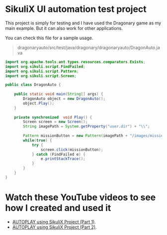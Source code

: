 # SikuliX UI automation test project

This project is simply for testing and I have used the Dragonary game as my main example. But it can also work for other applications.

You can check this file for a sample usage.
> dragonaryauto/src/test/java/dragonary/dragonaryauto/DragonAuto.java

```java
import org.apache.tools.ant.types.resources.comparators.Exists;
import org.sikuli.script.FindFailed;
import org.sikuli.script.Pattern;
import org.sikuli.script.Screen;

public class DragonAuto {
	
	public static void main(String[] args) {
		DragonAuto object = new DragonAuto();
		object.Play();		
	}
	
	private synchronized  void Play() {		
		Screen screen = new Screen();		
		String imagePath = System.getProperty("user.dir") + "\\";
		
		Pattern missionButton = new Pattern(imagePath + "/images/missions_btn");
		while(true) {
			try {
				screen.click(missionButton);
			} catch (FindFailed e) {
				e.printStackTrace();
			}			
		}
	}	
}
```

# Watch these YouTube videos to see how I created and used it
-  [AUTOPLAY using SikuliX Project (Part 1)](https://youtu.be/TUUWTE534wE).
-  [AUTOPLAY using SikuliX Project (Part 2)](https://youtu.be/DvJos-TVoDk).

